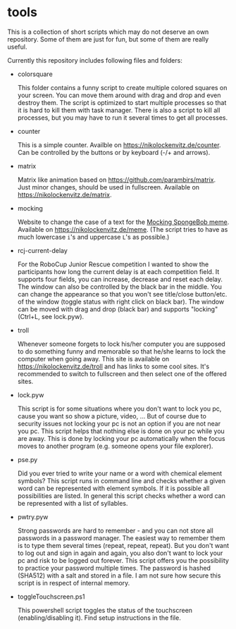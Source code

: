 # tools
This is a collection of short scripts which may do not deserve an own repository.
Some of them are just for fun, but some of them are really useful.

Currently this repository includes following files and folders:
- colorsquare

  This folder contains a funny script to create multiple colored squares on your screen.
  You can move them around with drag and drop and even destroy them.
  The script is optimized to start multiple processes so that it is hard to kill them with task manager.
  There is also a script to kill all processes, but you may have to run it several times to get all processes.

- counter

  This is a simple counter.
  Availble on https://nikolockenvitz.de/counter.
  Can be controlled by the buttons or by keyboard (-/+ and arrows).

- matrix

  Matrix like animation based on https://github.com/parambirs/matrix.
  Just minor changes, should be used in fullscreen.
  Available on https://nikolockenvitz.de/matrix.

- mocking

  Website to change the case of a text for the [Mocking SpongeBob meme](https://imgflip.com/memegenerator/Mocking-Spongebob).
  Available on https://nikolockenvitz.de/meme.
  (The script tries to have as much lowercase `i`'s and uppercase `L`'s as possible.)

- rcj-current-delay

  For the RoboCup Junior Rescue competition I wanted to show the participants how long the current delay is at each competition field.
  It supports four fields, you can increase, decrease and reset each delay.
  The window can also be controlled by the black bar in the middle.
  You can change the appearance so that you won't see title/close button/etc. of the window (toggle status with right click on black bar).
  The window can be moved with drag and drop (black bar) and supports "locking" (Ctrl+L, see lock.pyw).

- troll

  Whenever someone forgets to lock his/her computer you are supposed to do something funny and memorable so that he/she learns to lock the computer when going away.
  This site is available on https://nikolockenvitz.de/troll and has links to some cool sites.
  It's recommended to switch to fullscreen and then select one of the offered sites.

- lock.pyw

  This script is for some situations where you don't want to lock you pc, cause you want so show a picture, video, ...
  But of course due to security issues not locking your pc is not an option if you are not near you pc.
  This script helps that nothing else is done on your pc while you are away.
  This is done by locking your pc automatically when the focus moves to another program (e.g. someone opens your file explorer).

- pse.py

  Did you ever tried to write your name or a word with chemical element symbols?
  This script runs in command line and checks whether a given word can be represented with element symbols.
  If it is possible all possibilities are listed.
  In general this script checks whether a word can be represented with a list of syllables.

- pwtry.pyw

  Strong passwords are hard to remember - and you can not store all passwords in a password manager.
  The easiest way to remember them is to type them several times (repeat, repeat, repeat).
  But you don't want to log out and sign in again and again, you also don't want to lock your pc and risk to be logged out forever.
  This script offers you the possibility to practice your password multiple times.
  The password is hashed (SHA512) with a salt and stored in a file.
  I am not sure how secure this script is in respect of internal memory.

- toggleTouchscreen.ps1

  This powershell script toggles the status of the touchscreen (enabling/disabling it).
  Find setup instructions in the file.
